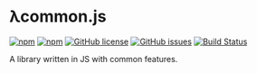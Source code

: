 # λcommon.js

[![npm](https://img.shields.io/npm/v/lambdacommonjs.svg)](https://www.npmjs.com/package/lambdacommonjs)
[![npm](https://img.shields.io/npm/dt/lambdacommonjs.svg)](https://www.npmjs.com/package/lambdacommonjs)
[![GitHub license](https://img.shields.io/badge/license-MIT-blue.svg)](https://raw.githubusercontent.com/AperLambda/lambdacommon.js/master/LICENSE)
[![GitHub issues](https://img.shields.io/github/issues/AperLambda/lambdacommon.js.svg)](https://github.com/AperLambda/lambdacommon.js/issues)
[![Build Status](https://travis-ci.com/AperLambda/lambdacommon.js.svg?branch=master)](https://travis-ci.com/AperLambda/lambdacommon.js)

A library written in JS with common features.

